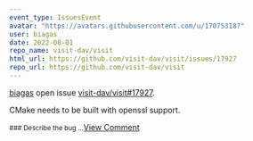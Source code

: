 ```yaml
---
event_type: IssuesEvent
avatar: "https://avatars.githubusercontent.com/u/17075318?"
user: biagas
date: 2022-08-01
repo_name: visit-dav/visit
html_url: https://github.com/visit-dav/visit/issues/17927
repo_url: https://github.com/visit-dav/visit
---
```


<a href='https://github.com/biagas' target='_blank'>biagas</a> open issue <a href='https://github.com/visit-dav/visit/issues/17927' target='_blank'>visit-dav/visit#17927</a>.

<p>CMake needs to be built with openssl support.</p><small>### Describe the bug...</small><a href='https://github.com/visit-dav/visit/issues/17927' target='_blank'>View Comment</a>